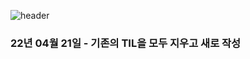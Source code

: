 ![header](https://capsule-render.vercel.app/api?type=Waving&color=timeGradient&height=150&section=header&text=Brooklyn&fontSize=65&fontColor=ffffff&fontAlign=50)

### 22년 04월 21일 - 기존의 TIL을 모두 지우고 새로 작성

